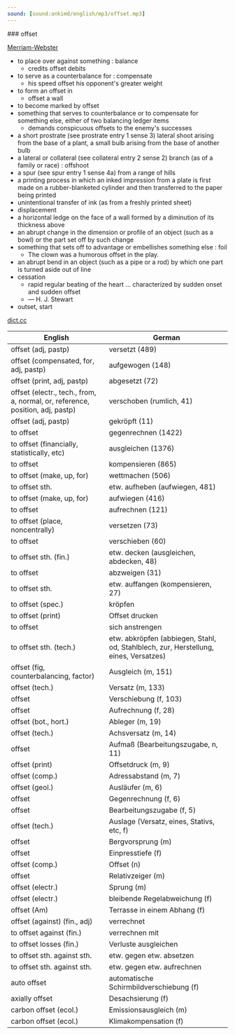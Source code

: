 ```yaml
---
sound: [sound:ankimd/english/mp3/offset.mp3]
---
```


\### offset

[Merriam-Webster](https://www.merriam-webster.com/dictionary/offset)

- to place over against something : balance
    - credits offset debits
- to serve as a counterbalance for : compensate
    - his speed offset his opponent's greater weight
- to form an offset in
    - offset a wall
- to become marked by offset
- something that serves to counterbalance or to compensate for something else, either of two balancing ledger items
    - demands conspicuous offsets to the enemy's successes
- a short prostrate (see prostrate entry 1 sense 3) lateral shoot arising from the base of a plant, a small bulb arising from the base of another bulb
- a lateral or collateral (see collateral entry 2 sense 2) branch (as of a family or race) : offshoot
- a spur (see spur entry 1 sense 4a) from a range of hills
- a printing process in which an inked impression from a plate is first made on a rubber-blanketed cylinder and then transferred to the paper being printed
- unintentional transfer of ink (as from a freshly printed sheet)
- displacement
- a horizontal ledge on the face of a wall formed by a diminution of its thickness above
- an abrupt change in the dimension or profile of an object (such as a bowl) or the part set off by such change
- something that sets off to advantage or embellishes something else : foil
    - The clown was a humorous offset in the play.
- an abrupt bend in an object (such as a pipe or a rod) by which one part is turned aside out of line
- cessation
    - rapid regular beating of the heart … characterized by sudden onset and sudden offset
    - — H. J. Stewart
- outset, start

[dict.cc](https://www.dict.cc/offset)

| English        | German       |
| -------------- | ------------ |
| offset (adj, pastp) | versetzt (489) |
| offset (compensated, for, adj, pastp) | aufgewogen (148) |
| offset (print, adj, pastp) | abgesetzt (72) |
| offset (electr., tech., from, a, normal, or, reference, position, adj, pastp) | verschoben (rumlich, 41) |
| offset (adj, pastp) | gekröpft (11) |
| to offset | gegenrechnen (1422) |
| to offset (financially, statistically, etc) | ausgleichen (1376) |
| to offset | kompensieren (865) |
| to offset (make, up, for) | wettmachen (506) |
| to offset sth. | etw. aufheben (aufwiegen, 481) |
| to offset (make, up, for) | aufwiegen (416) |
| to offset | aufrechnen (121) |
| to offset (place, noncentrally) | versetzen (73) |
| to offset | verschieben (60) |
| to offset sth. (fin.) | etw. decken (ausgleichen, abdecken, 48) |
| to offset | abzweigen (31) |
| to offset sth. | etw. auffangen (kompensieren, 27) |
| to offset (spec.) | kröpfen |
| to offset (print) | Offset drucken |
| to offset | sich anstrengen |
| to offset sth. (tech.) | etw. abkröpfen (abbiegen, Stahl, od, Stahlblech, zur, Herstellung, eines, Versatzes) |
| offset (fig, counterbalancing, factor) | Ausgleich (m, 151) |
| offset (tech.) | Versatz (m, 133) |
| offset | Verschiebung (f, 103) |
| offset | Aufrechnung (f, 28) |
| offset (bot., hort.) | Ableger (m, 19) |
| offset (tech.) | Achsversatz (m, 14) |
| offset | Aufmaß (Bearbeitungszugabe, n, 11) |
| offset (print) | Offsetdruck (m, 9) |
| offset (comp.) | Adressabstand (m, 7) |
| offset (geol.) | Ausläufer (m, 6) |
| offset | Gegenrechnung (f, 6) |
| offset | Bearbeitungszugabe (f, 5) |
| offset (tech.) | Auslage (Versatz, eines, Stativs, etc, f) |
| offset | Bergvorsprung (m) |
| offset | Einpresstiefe (f) |
| offset (comp.) | Offset (n) |
| offset | Relativzeiger (m) |
| offset (electr.) | Sprung (m) |
| offset (electr.) | bleibende Regelabweichung (f) |
| offset (Am) | Terrasse in einem Abhang (f) |
| offset (against) (fin., adj) | verrechnet |
| to offset against (fin.) | verrechnen mit |
| to offset losses (fin.) | Verluste ausgleichen |
| to offset sth. against sth. | etw. gegen etw. absetzen |
| to offset sth. against sth. | etw. gegen etw. aufrechnen |
| auto offset | automatische Schirmbildverschiebung (f) |
| axially offset | Desachsierung (f) |
| carbon offset (ecol.) | Emissionsausgleich (m) |
| carbon offset (ecol.) | Klimakompensation (f) |
